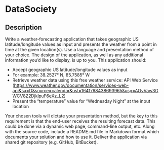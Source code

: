# DataSociety

## Description
Write a weather-forecasting application that takes geographic US latitude/longitude values as input and presents the weather from a point in time at the given location(s). Use a language and presentation method of your choice. The design of the application, as well as any additional information you’d like to display, is up to you. This application should:
- Accept geographic US latitude/longitude values as input
- For example: 38.2527° N, 85.7585° W
- Retrieve weather data using this free weather service: API Web Service (https://www.weather.gov/documentation/services-web-api&sa=D&source=calendar&ust=1641768438693965&usg=AOvVaw3OWCV8Z2DjkIpuF6eXz_L2)
- Present the “temperature” value for “Wednesday Night” at the input location

Your chosen tools will dictate your presentation method, but the key to this requirement is that the end-user receives the resulting forecast data. This could be done via a dynamic web page, command-line output, etc.
Along with the source code, include a README.md file in Markdown format which documents your solution and how to use it. Deliver the application via shared git repository (e.g. GitHub, BitBucket).
